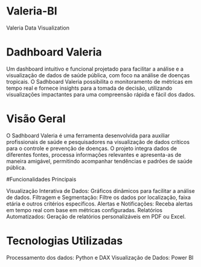 # Valeria-BI
Valeria Data Visualization

# Dadhboard Valeria
Um dashboard intuitivo e funcional projetado para facilitar a análise e a visualização de dados de saúde pública, com foco na análise de doenças tropicais. O Sadhboard Valeria possibilita o monitoramento de métricas em tempo real e fornece insights para a tomada de decisão, utilizando visualizações impactantes para uma compreensão rápida e fácil dos dados.

# Visão Geral
O Sadhboard Valeria é uma ferramenta desenvolvida para auxiliar profissionais de saúde e pesquisadores na visualização de dados críticos para o controle e prevenção de doenças. O projeto integra dados de diferentes fontes, processa informações relevantes e apresenta-as de maneira amigável, permitindo acompanhar tendências e padrões de saúde pública.

#Funcionalidades Principais

Visualização Interativa de Dados: Gráficos dinâmicos para facilitar a análise de dados.
Filtragem e Segmentação: Filtre os dados por localização, faixa etária e outros critérios específicos.
Alertas e Notificações: Receba alertas em tempo real com base em métricas configuradas.
Relatórios Automatizados: Geração de relatórios personalizáveis em PDF ou Excel.

# Tecnologias Utilizadas

Processamento dos dados: Python e DAX
Visualização de Dados: Power BI
